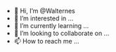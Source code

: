 - 👋 Hi, I’m @Walternes
- 👀 I’m interested in ...
- 🌱 I’m currently learning ...
- 💞️ I’m looking to collaborate on ...
- 📫 How to reach me ...

<!---
Walternes/Walternes is a ✨ special ✨ repository because its `README.md` (this file) appears on your GitHub profile.
You can click the Preview link to take a look at your changes.
--->
